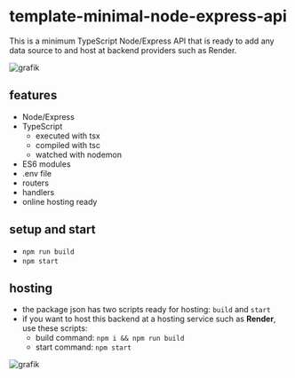# template-minimal-node-express-api

This is a minimum TypeScript Node/Express API that is ready to add any data source to and host at backend providers such as Render.

![grafik](https://github.com/edwardtanguay/template-minimal-node-express-api/assets/446574/16c00a5d-5587-489c-8d20-bcbfd8df1c22)

## features

- Node/Express
- TypeScript
  - executed with tsx
  - compiled with tsc
  - watched with nodemon
- ES6 modules
- .env file
- routers
- handlers
- online hosting ready

## setup and start
  - `npm run build` 
  - `npm start`

## hosting

- the package json has two scripts ready for hosting: `build` and `start`
- if you want to host this backend at a hosting service such as **Render**, use these scripts:
  - build command: `npm i && npm run build`
  - start command: `npm start`

![grafik](https://github.com/edwardtanguay/template-api-node-express-typescript-es6-modules-lowdb/assets/446574/4c57128a-c648-4c9a-9c3f-509fc1fb72aa)
